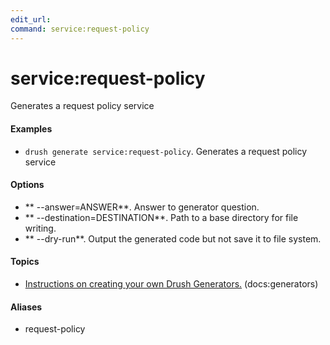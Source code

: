 ```yaml
---
edit_url: 
command: service:request-policy
---
```

# service:request-policy

Generates a request policy service

#### Examples

- <code>drush generate service:request-policy</code>. Generates a request policy service

#### Options

- ** --answer=ANSWER**. Answer to generator question.
- ** --destination=DESTINATION**. Path to a base directory for file writing.
- ** --dry-run**. Output the generated code but not save it to file system.

#### Topics

- [Instructions on creating your own Drush Generators.](../../vendor/drush/drush/docs/generators.md) (docs:generators)

#### Aliases

- request-policy

